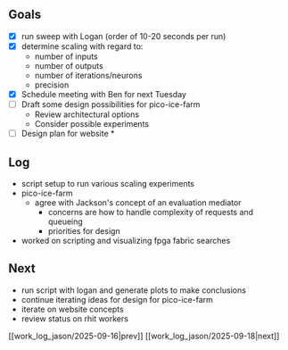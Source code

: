 ## Goals
* [x] run sweep with Logan (order of 10-20 seconds per run)
* [x] determine scaling with regard to:
	* number of inputs
	* number of outputs
	* number of iterations/neurons
	* precision
* [x] Schedule meeting with Ben for next Tuesday
* [ ] Draft some design possibilities for pico-ice-farm
	* Review architectural options
	* Consider possible experiments
* [ ] Design plan for website
	* 

## Log
- script setup to run various scaling experiments
- pico-ice-farm
	- agree with Jackson's concept of an evaluation mediator
		- concerns are how to handle complexity of requests and queueing
		- priorities for design
- worked on scripting and visualizing fpga fabric searches
## Next
- run script with logan and generate plots to make conclusions
- continue iterating ideas for design for pico-ice-farm
- iterate on website concepts
- review status on rhit workers

[[work_log_jason/2025-09-16|prev]] [[work_log_jason/2025-09-18|next]]
